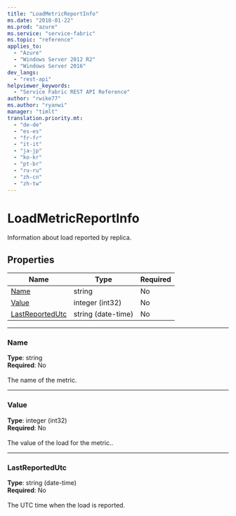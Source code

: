 ```yaml
---
title: "LoadMetricReportInfo"
ms.date: "2018-01-22"
ms.prod: "azure"
ms.service: "service-fabric"
ms.topic: "reference"
applies_to: 
  - "Azure"
  - "Windows Server 2012 R2"
  - "Windows Server 2016"
dev_langs: 
  - "rest-api"
helpviewer_keywords: 
  - "Service Fabric REST API Reference"
author: "rwike77"
ms.author: "ryanwi"
manager: "timlt"
translation.priority.mt: 
  - "de-de"
  - "es-es"
  - "fr-fr"
  - "it-it"
  - "ja-jp"
  - "ko-kr"
  - "pt-br"
  - "ru-ru"
  - "zh-cn"
  - "zh-tw"
---
```

# LoadMetricReportInfo

Information about load reported by replica.

## Properties

| Name | Type | Required |
| --- | --- | --- |
| [Name](#name) | string | No |
| [Value](#value) | integer (int32) | No |
| [LastReportedUtc](#lastreportedutc) | string (date-time) | No |

____
### Name
__Type__: string <br/>
__Required__: No<br/>
<br/>
The name of the metric.

____
### Value
__Type__: integer (int32) <br/>
__Required__: No<br/>
<br/>
The value of the load for the metric..

____
### LastReportedUtc
__Type__: string (date-time) <br/>
__Required__: No<br/>
<br/>
The UTC time when the load is reported.
